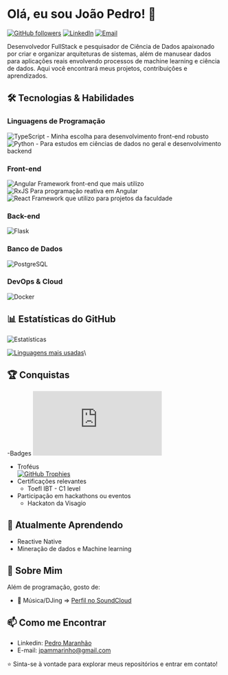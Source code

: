 # Olá, eu sou João Pedro! 👋

[![GitHub followers](https://img.shields.io/github/followers/joaopmarinho?label=Follow&style=social)](https://github.com/joaopmarinho)
[![LinkedIn](https://img.shields.io/badge/-LinkedIn-blue?style=flat-square&logo=Linkedin&logoColor=white)](https://www.linkedin.com/in/pedro-maranh%C3%A3o-35988a240/)
[![Email](https://img.shields.io/badge/-Email-D14836?style=flat-square&logo=gmail&logoColor=white)](mailto:jpammarinho@gmail.com)

Desenvolvedor FullStack e pesquisador de Ciência de Dados apaixonado por criar e organizar arquiteturas de sistemas, além de manusear dados para aplicações reais envolvendo processos de machine learning e ciência de dados. Aqui você encontrará meus projetos, contribuições e aprendizados.

## 🛠️ Tecnologias & Habilidades

### Linguagens de Programação
![TypeScript](https://img.shields.io/badge/TypeScript-3178C6?style=for-the-badge&logo=typescript&logoCor=white) - Minha escolha para desenvolvimento front-end robusto  
![Python](https://img.shields.io/badge/-Python-3776AB?style=flat-square&logo=python&logoColor=white) - Para estudos em ciências de dados no geral e desenvolvimento backend

### Front-end
![Angular](https://img.shields.io/badge/Angular-DD0031?style=for-the-badge&logo=angular&logoColor=white) Framework front-end que mais utilizo  
![RxJS](https://img.shields.io/badge/RxJS-B7178C?style=for-the-badge&logo=reactivex&logoColor=white) Para programação reativa em Angular  
![React](https://img.shields.io/badge/-React-61DAFB?style=flat-square&logo=react&logoColor=black) Framework que utilizo para projetos da faculdade  

### Back-end
![Flask](https://img.shields.io/badge/Flask-%23000.svg?style=for-the-badge&logo=flask&logoColor=white)

### Banco de Dados
![PostgreSQL](https://img.shields.io/badge/-PostgreSQL-336791?style=flat-square&logo=postgresql&logoColor=white)

### DevOps & Cloud
![Docker](https://img.shields.io/badge/-Docker-2496ED?style=flat-square&logo=docker&logoColor=white)

## 📊 Estatísticas do GitHub

![Estatísticas](https://github-readme-stats.vercel.app/api?username=joaopmarinho&show_icons=true&theme=dark&count_private=true)


[![Linguagens mais usadas](https://github-readme-stats.vercel.app/api/top-langs/?username=joaopmarinho&layout=compact&theme=dracula)](https://github.com/joaopmarinho)\

## 🏆 Conquistas
-Badges
[![Contribuições no Ano](https://img.shields.io/badge/dynamic/json?label=Contribuições%20no%20Ano&query=total_contributions&url=https://github-contributions-api.deno.dev/joaopmarinho.json)](https://github.com/joaopmarinho)
- Troféus  
[![GitHub Trophies](https://github-profile-trophy.vercel.app/?username=joaopmarinho&theme=dracula&rank=SSS,SS,S,AAA,AA,A,B)](https://github.com/joaopmarinho/github-profile-trophy)   
- Certificações relevantes
  - Toefl IBT - C1 level
- Participação em hackathons ou eventos
  - Hackaton da Visagio

## 🌱 Atualmente Aprendendo

- Reactive Native
- Mineração de dados e Machine learning

## 💬 Sobre Mim

Além de programação, gosto de:
- 🎵 Música/DJing => [Perfil no SoundCloud](https://soundcloud.com/jo-o-pedro-887)

## 📫 Como me Encontrar

- Linkedin: [Pedro Maranhão]((https://www.linkedin.com/in/pedro-maranh%C3%A3o-35988a240/))
- E-mail: jpammarinho@gmail.com

⭐ Sinta-se à vontade para explorar meus repositórios e entrar em contato!
